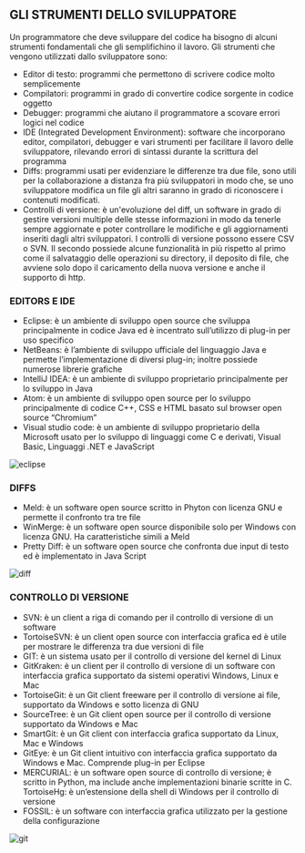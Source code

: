## GLI STRUMENTI DELLO SVILUPPATORE
Un programmatore che deve sviluppare del codice ha bisogno di alcuni strumenti fondamentali che gli semplifichino il lavoro. Gli strumenti che vengono utilizzati dallo sviluppatore sono:
* Editor di testo: programmi che permettono di scrivere codice molto semplicemente
* Compilatori: programmi in grado di convertire codice sorgente in codice oggetto
* Debugger: programmi che aiutano il programmatore a scovare errori logici nel codice
* IDE (Integrated Development Environment): software che incorporano editor, compilatori, debugger e vari strumenti per facilitare il lavoro delle sviluppatore, rilevando errori di sintassi durante la scrittura del programma
* Diffs: programmi usati per evidenziare le differenze tra due file, sono utili per la collaborazione a distanza fra più sviluppatori in modo che, se uno sviluppatore modifica un file gli altri saranno in grado di riconoscere i contenuti modificati.
* Controlli di versione: è un'evoluzione del diff, un software in grado di gestire versioni multiple delle stesse informazioni in modo da tenerle sempre aggiornate e poter controllare le modifiche e gli  aggiornamenti inseriti dagli altri sviluppatori.
I controlli di versione possono essere CSV o SVN. Il secondo possiede alcune funzionalità in più rispetto al primo come il salvataggio delle operazioni su directory, il deposito di file, che avviene solo dopo il caricamento della nuova versione e anche il supporto di http.


### EDITORS E IDE
* Eclipse: è un ambiente di sviluppo open source che sviluppa principalmente in codice Java ed è incentrato sull’utilizzo di plug-in per uso specifico
* NetBeans: è l’ambiente di sviluppo ufficiale del linguaggio Java e permette l’implementazione di diversi plug-in; inoltre possiede numerose librerie grafiche
* IntelliJ IDEA:  è un ambiente di sviluppo proprietario principalmente per lo sviluppo in Java
* Atom: è un ambiente di sviluppo open source per lo sviluppo principalmente di codice C++, CSS e HTML basato sul browser open source “Chromium”
* Visual studio code: è un ambiente di sviluppo proprietario della Microsoft usato per lo sviluppo di linguaggi come C e derivati, Visual Basic, Linguaggi .NET e JavaScript


![eclipse](http://intixtech.com/wp-content/uploads/2015/05/netbeans-logo.png)

### DIFFS
* Meld: è un software open source scritto in Phyton con licenza GNU e permette il confronto tra tre file
* WinMerge: è un software open source disponibile solo per Windows con licenza GNU. Ha caratteristiche simili a Meld
* Pretty Diff: è un software open source che confronta due input di testo ed è implementato in Java Script


![diff](http://screenshots.ubuntu.com/screenshots/m/meld/5098_large.png)

### CONTROLLO DI VERSIONE
* SVN: è un client a riga di comando per il controllo di versione di un software
* TortoiseSVN: è un client open source con interfaccia grafica ed è utile per mostrare le differenza tra due versioni di file
* GIT: è un sistema usato per il controllo di versione del kernel di Linux
* GitKraken: è un client per il controllo di versione di un software con interfaccia grafica supportato da sistemi operativi Windows, Linux e Mac
* TortoiseGit: è un Git client freeware per il controllo di versione ai file, supportato da Windows e sotto licenza di GNU
* SourceTree: è un Git client open source per il controllo di versione supportato da Windows e Mac
* SmartGit: è un Git client con interfaccia grafica supportato da Linux, Mac e Windows
* GitEye: è un Git client intuitivo con interfaccia grafica supportato da Windows e Mac. Comprende plug-in per Eclipse
* MERCURIAL: è un software open source di controllo di versione; è scritto in Python, ma include anche implementazioni binarie scritte in C.
TortoiseHg: è un’estensione della shell di Windows per il controllo di versione
* FOSSIL: è un software con interfaccia grafica utilizzato per la gestione della configurazione



![git](https://download.qnap.com/QPKG/img/git_640x400.png)
